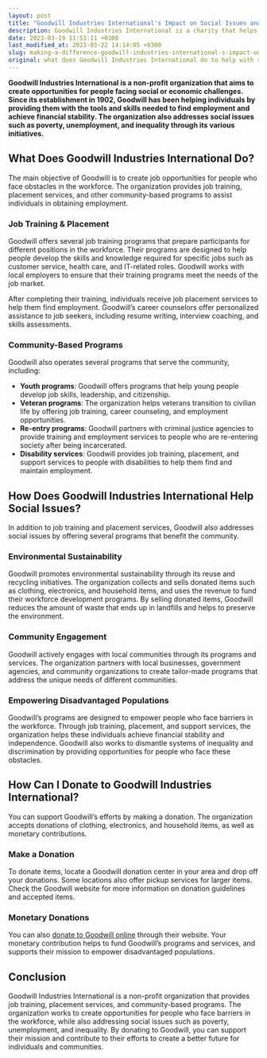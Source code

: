 ```yaml
---
layout: post
title: "Goodwill Industries International's Impact on Social Issues and How You Can Help"
description: Goodwill Industries International is a charity that helps with social issues by providing employment opportunities and job training for individuals facing barriers to employment. They do this by creating a network of community-based organizations that offer various job training programs, career counseling, and other support services. You can donate to Goodwill Industries International by visiting their website or dropping off items at a local donation center. Your donation will help support their mission of providing job training and employment services to those in need.
date: 2023-03-19 11:53:11 +0300
last_modified_at: 2023-03-22 14:14:05 +0300
slug: making-a-difference-goodwill-industries-international-s-impact-on-social-issues-and-how-you-can-help
original: what does Goodwill Industries International do to help with social issues as a charity, how do they do it, how can i donate?
---
```

**Goodwill Industries International is a non-profit organization that aims to create opportunities for people facing social or economic challenges. Since its establishment in 1902, Goodwill has been helping individuals by providing them with the tools and skills needed to find employment and achieve financial stability. The organization also addresses social issues such as poverty, unemployment, and inequality through its various initiatives.**

## What Does Goodwill Industries International Do?

The main objective of Goodwill is to create job opportunities for people who face obstacles in the workforce. The organization provides job training, placement services, and other community-based programs to assist individuals in obtaining employment.

### Job Training & Placement

Goodwill offers several job training programs that prepare participants for different positions in the workforce. Their programs are designed to help people develop the skills and knowledge required for specific jobs such as customer service, health care, and IT-related roles. Goodwill works with local employers to ensure that their training programs meet the needs of the job market.

After completing their training, individuals receive job placement services to help them find employment. Goodwill’s career counselors offer personalized assistance to job seekers, including resume writing, interview coaching, and skills assessments.

### Community-Based Programs

Goodwill also operates several programs that serve the community, including:

* **Youth programs**: Goodwill offers programs that help young people develop job skills, leadership, and citizenship.
* **Veteran programs**: The organization helps veterans transition to civilian life by offering job training, career counseling, and employment opportunities.
* **Re-entry programs**: Goodwill partners with criminal justice agencies to provide training and employment services to people who are re-entering society after being incarcerated.
* **Disability services**: Goodwill provides job training, placement, and support services to people with disabilities to help them find and maintain employment.

## How Does Goodwill Industries International Help Social Issues?

In addition to job training and placement services, Goodwill also addresses social issues by offering several programs that benefit the community.

### Environmental Sustainability

Goodwill promotes environmental sustainability through its reuse and recycling initiatives. The organization collects and sells donated items such as clothing, electronics, and household items, and uses the revenue to fund their workforce development programs. By selling donated items, Goodwill reduces the amount of waste that ends up in landfills and helps to preserve the environment.

### Community Engagement

Goodwill actively engages with local communities through its programs and services. The organization partners with local businesses, government agencies, and community organizations to create tailor-made programs that address the unique needs of different communities.

### Empowering Disadvantaged Populations

Goodwill’s programs are designed to empower people who face barriers in the workforce. Through job training, placement, and support services, the organization helps these individuals achieve financial stability and independence. Goodwill also works to dismantle systems of inequality and discrimination by providing opportunities for people who face these obstacles.

## How Can I Donate to Goodwill Industries International?

You can support Goodwill’s efforts by making a donation. The organization accepts donations of clothing, electronics, and household items, as well as monetary contributions.

### Make a Donation

To donate items, locate a Goodwill donation center in your area and drop off your donations. Some locations also offer pickup services for larger items. Check the Goodwill website for more information on donation guidelines and accepted items.

### Monetary Donations

You can also [donate to Goodwill online](https://www.goodwill.org/) through their website. Your monetary contribution helps to fund Goodwill’s programs and services, and supports their mission to empower disadvantaged populations.

## Conclusion

Goodwill Industries International is a non-profit organization that provides job training, placement services, and community-based programs. The organization works to create opportunities for people who face barriers in the workforce, while also addressing social issues such as poverty, unemployment, and inequality. By donating to Goodwill, you can support their mission and contribute to their efforts to create a better future for individuals and communities.